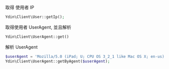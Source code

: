 
取得 使用者 IP
```php
Ydin\Client\User::getIp();
```

取得使用者 UserAgent, 並且解析
```php
Ydin\Client\UserAgent::get()
```

解析 UserAgent
```php
$userAgent = 'Mozilla/5.0 (iPad; U; CPU OS 3_2_1 like Mac OS X; en-us) AppleWebKit/531.21.10 (KHTML, like Gecko) Mobile/7B405'
Ydin\Client\UserAgent::getByAgent($userAgent);
```

